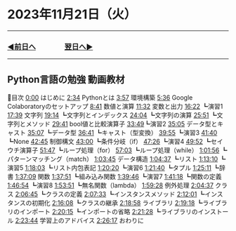 # 2023年11月21日（火）

---

### [◀️前日へ](https://github.com/yuasys/chatty-journal/blob/main/2023/11/2023-11-20.md)&emsp;&emsp;&emsp;&emsp;[翌日へ▶️](https://github.com/yuasys/chatty-journal/blob/main/2023/11/2023-11-22.md)

---

## Python言語の勉強 動画教材

🔷目次
[0:00](https://www.youtube.com/watch?v=W1cnEb8LwVU&t=0s) はじめに
[2:34](https://www.youtube.com/watch?v=W1cnEb8LwVU&t=154s) Pythonとは
[3:57](https://www.youtube.com/watch?v=W1cnEb8LwVU&t=237s) 環境構築
[5:36](https://www.youtube.com/watch?v=W1cnEb8LwVU&t=336s) Google Colaboratoryのセットアップ
[8:41](https://www.youtube.com/watch?v=W1cnEb8LwVU&t=521s) 数値と演算
[11:32](https://www.youtube.com/watch?v=W1cnEb8LwVU&t=692s) 変数と出力
[16:22](https://www.youtube.com/watch?v=W1cnEb8LwVU&t=) ┗演習1
[17:39](https://www.youtube.com/watch?v=W1cnEb8LwVU&t=) 文字列
[19:14](https://www.youtube.com/watch?v=W1cnEb8LwVU&t=) ┗文字列とインデックス
[24:04](https://www.youtube.com/watch?v=W1cnEb8LwVU&t=) ┗文字列の演算
[25:51](https://www.youtube.com/watch?v=W1cnEb8LwVU&t=) ┗文字列とメソッド
[29:41](https://www.youtube.com/watch?v=W1cnEb8LwVU&t=) bool値と比較演算子
[33:49](https://www.youtube.com/watch?v=W1cnEb8LwVU&t=)┗演習2
[35:05](https://www.youtube.com/watch?v=W1cnEb8LwVU&t=) データ型とキャスト
[35:07](https://www.youtube.com/watch?v=W1cnEb8LwVU&t=) ┗データ型
[36:41](https://www.youtube.com/watch?v=W1cnEb8LwVU&t=) ┗キャスト（型変換）
[39:55](https://www.youtube.com/watch?v=W1cnEb8LwVU&t=) ┗演習3
[41:40](https://www.youtube.com/watch?v=W1cnEb8LwVU&t=) ┗None
[42:45](https://www.youtube.com/watch?v=W1cnEb8LwVU&t=) 制御構文
[43:00](https://www.youtube.com/watch?v=W1cnEb8LwVU&t=) ┗条件分岐（if）
[47:26](https://www.youtube.com/watch?v=W1cnEb8LwVU&t=) ┗演習4
[49:52](https://www.youtube.com/watch?v=W1cnEb8LwVU&t=) ┗セイウチ演算子
[51:47](https://www.youtube.com/watch?v=W1cnEb8LwVU&t=) ┗ループ処理（for）
[57:03](https://www.youtube.com/watch?v=W1cnEb8LwVU&t=) ┗ループ処理（while）
[1:01:56](https://www.youtube.com/watch?v=W1cnEb8LwVU&t=) ┗パターンマッチング（match）
[1:03:45](https://www.youtube.com/watch?v=W1cnEb8LwVU&t=) データ構造
[1:04:37](https://www.youtube.com/watch?v=W1cnEb8LwVU&t=) ┗リスト
[1:13:10](https://www.youtube.com/watch?v=W1cnEb8LwVU&t=) ┗演習5
[1:18:03](https://www.youtube.com/watch?v=W1cnEb8LwVU&t=) ┗リスト内包表記
[1:20:20](https://www.youtube.com/watch?v=W1cnEb8LwVU&t=) ┗演習6
[1:21:40](https://www.youtube.com/watch?v=W1cnEb8LwVU&t=) ┗タプル
[1:25:11](https://www.youtube.com/watch?v=W1cnEb8LwVU&t=) ┗辞書
[1:37:09](https://www.youtube.com/watch?v=W1cnEb8LwVU&t=) 関数
[1:37:51](https://www.youtube.com/watch?v=W1cnEb8LwVU&t=) ┗組み込み関数
[1:39:46](https://www.youtube.com/watch?v=W1cnEb8LwVU&t=) ┗演習7
[1:41:18](https://www.youtube.com/watch?v=W1cnEb8LwVU&t=) ┗関数の定義
[1:46:54](https://www.youtube.com/watch?v=W1cnEb8LwVU&t=) ┗演習8
[1:53:51](https://www.youtube.com/watch?v=W1cnEb8LwVU&t=) ┗無名関数（lambda）
[1:59:28](https://www.youtube.com/watch?v=W1cnEb8LwVU&t=) 例外処理
[2:04:37](https://www.youtube.com/watch?v=W1cnEb8LwVU&t=) クラス
[2:06:45](https://www.youtube.com/watch?v=W1cnEb8LwVU&t=) ┗クラスの定義
[2:07:33](https://www.youtube.com/watch?v=W1cnEb8LwVU&t=) ┗インスタンスメソッド
[2:12:01](https://www.youtube.com/watch?v=W1cnEb8LwVU&t=) ┗インスタンスの初期化
[2:16:08](https://www.youtube.com/watch?v=W1cnEb8LwVU&t=) ┗クラスの継承
[2:18:58](https://www.youtube.com/watch?v=W1cnEb8LwVU&t=) ライブラリ
[2:19:18](https://www.youtube.com/watch?v=W1cnEb8LwVU&t=) ┗ライブラリのインポート
[2:20:15](https://www.youtube.com/watch?v=W1cnEb8LwVU&t=) ┗インポートの省略
[2:21:28](https://www.youtube.com/watch?v=W1cnEb8LwVU&t=) ┗ライブラリのインストール
[2:23:44](https://www.youtube.com/watch?v=W1cnEb8LwVU&t=) 学習上のアドバイス
[2:26:17](https://www.youtube.com/watch?v=W1cnEb8LwVU&t=) おわりに
